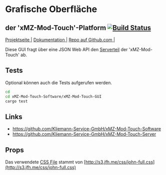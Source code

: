 # Grafische Oberfläche
## der 'xMZ-Mod-Touch'-Platform [![Build Status](https://travis-ci.org/zzeroo/xMZ-Mod-Touch-GUI.svg?branch=master)](https://travis-ci.org/zzeroo/xMZ-Mod-Touch-GUI)

[Projektseite |][homepage]&nbsp;[Dokumentation |][doku]&nbsp;[Repo auf Github.com |][repo]

Diese GUI fragt über eine JSON Web API den [Serverteil][server] der 'xMZ-Mod-Touch' ab.

## Tests
Optional können auch die Tests aufgerufen werden.

```bash
cd
cd xMZ-Mod-Touch-Software/xMZ-Mod-Touch-GUI
cargo test
```


## Links

* https://github.com/Kliemann-Service-GmbH/xMZ-Mod-Touch-Software
* https://github.com/Kliemann-Service-GmbH/xMZ-Mod-Touch-Server

## Props
Das verwendete [CSS File](http://s3.jfh.me/css/john-full.css) stammt von [http://s3.jfh.me/css/john-full.css](http://s3.jfh.me/css/john-full.css)


[1]: https://github.com/Kliemann-Service-GmbH/xMZ-Mod-Touch-Software
[server]: https://kliemann-service-gmbh.github.io/xMZ-Mod-Touch-Server
[server-doku]: https://kliemann-service-gmbh.github.io/xMZ-Mod-Touch-Server/xmz_mod_touch_server/index.html
[homepage]: https://zzeroo.github.io/xMZ-Mod-Touch-GUI
[repo]: https://github.com/zzeroo/xMZ-Mod-Touch-GUI
[doku]: https://zzeroo.github.io/xMZ-Mod-Touch-GUI/xmz_mod_touch_gui/index.html
